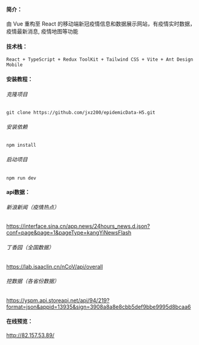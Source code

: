#### 简介：

由 Vue 重构至 React 的移动端新冠疫情信息和数据展示网站，有疫情实时数据，疫情最新消息, 疫情地图等功能

#### 技术栈：

`React + TypeScript + Redux ToolKit + Tailwind CSS + Vite + Ant Design Mobile`

#### 安装教程：

###### 克隆项目

`git clone https://github.com/jxz200/epidemicData-H5.git`

###### 安装依赖

`npm install`

###### 启动项目

`npm run dev`

#### api数据：

######  新浪新闻（疫情热点）
 https://interface.sina.cn/app.news/24hours_news.d.json?conf=page&page=1&pageType=kangYiNewsFlash 
######  丁香园（全国数据）
 https://lab.isaaclin.cn/nCoV/api/overall
######  挖数据（各省份数据）
 https://yspm.api.storeapi.net/api/94/219?format=json&appid=13935&sign=3908a8a8e8cbb5def9bbe9995d8bcaa6

#### 在线预览：

http://82.157.53.89/
